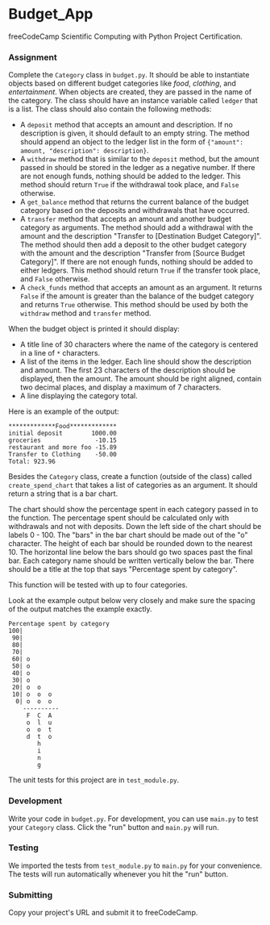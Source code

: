 # Budget_App

freeCodeCamp Scientific Computing with Python Project Certification.

### Assignment

Complete the `Category` class in `budget.py`. It should be able to instantiate objects based on different budget categories like *food*, *clothing*, and *entertainment*. When objects are created, they are passed in the name of the category. The class should have an instance variable called `ledger` that is a list. The class should also contain the following methods:

* A `deposit` method that accepts an amount and description. If no description is given, it should default to an empty string. The method should append an object to the ledger list in the form of `{"amount": amount, "description": description}`.
* A `withdraw` method that is similar to the `deposit` method, but the amount passed in should be stored in the ledger as a negative number. If there are not enough funds, nothing should be added to the ledger. This method should return `True` if the withdrawal took place, and `False` otherwise.
* A `get_balance` method that returns the current balance of the budget category based on the deposits and withdrawals that have occurred.
* A `transfer` method that accepts an amount and another budget category as arguments. The method should add a withdrawal with the amount and the description "Transfer to [Destination Budget Category]". The method should then add a deposit to the other budget category with the amount and the description "Transfer from [Source Budget Category]". If there are not enough funds, nothing should be added to either ledgers. This method should return `True` if the transfer took place, and `False` otherwise.
* A `check_funds` method that accepts an amount as an argument. It returns `False` if the amount is greater than the balance of the budget category and returns `True` otherwise. This method should be used by both the `withdraw` method and `transfer` method.

When the budget object is printed it should display:

* A title line of 30 characters where the name of the category is centered in a line of `*` characters.
* A list of the items in the ledger. Each line should show the description and amount. The first 23 characters of the description should be displayed, then the amount. The amount should be right aligned, contain two decimal places, and display a maximum of 7 characters.
* A line displaying the category total.

Here is an example of the output:

```
*************Food*************
initial deposit        1000.00
groceries               -10.15
restaurant and more foo -15.89
Transfer to Clothing    -50.00
Total: 923.96
```

Besides the `Category` class, create a function (outside of the class) called `create_spend_chart` that takes a list of categories as an argument. It should return a string that is a bar chart.

The chart should show the percentage spent in each category passed in to the function. The percentage spent should be calculated only with withdrawals and not with deposits. Down the left side of the chart should be labels 0 - 100. The "bars" in the bar chart should be made out of the "o" character. The height of each bar should be rounded down to the nearest 10. The horizontal line below the bars should go two spaces past the final bar. Each category name should be written vertically below the bar. There should be a title at the top that says "Percentage spent by category".

This function will be tested with up to four categories.

Look at the example output below very closely and make sure the spacing of the output matches the example exactly.

```
Percentage spent by category
100|          
 90|          
 80|          
 70|          
 60| o        
 50| o        
 40| o        
 30| o        
 20| o  o     
 10| o  o  o  
  0| o  o  o  
    ----------
     F  C  A  
     o  l  u  
     o  o  t  
     d  t  o  
        h     
        i     
        n     
        g     
```

The unit tests for this project are in `test_module.py`.

### Development

Write your code in `budget.py`. For development, you can use `main.py` to test your `Category` class. Click the "run" button and `main.py` will run.

### Testing

We imported the tests from `test_module.py` to `main.py` for your convenience. The tests will run automatically whenever you hit the "run" button.

### Submitting

Copy your project's URL and submit it to freeCodeCamp.
